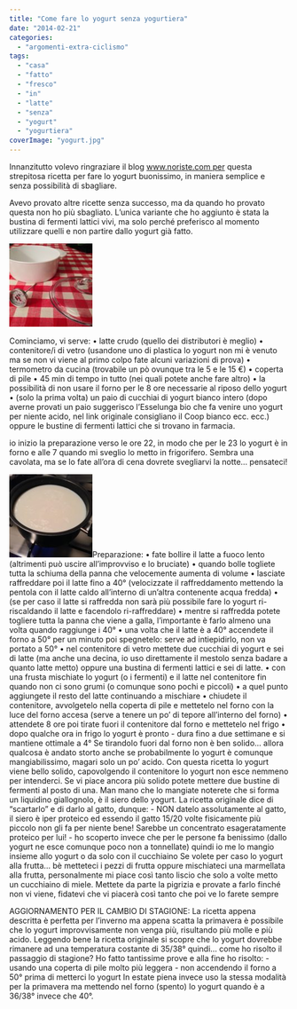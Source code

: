```yaml
---
title: "Come fare lo yogurt senza yogurtiera"
date: "2014-02-21"
categories: 
  - "argomenti-extra-ciclismo"
tags: 
  - "casa"
  - "fatto"
  - "fresco"
  - "in"
  - "latte"
  - "senza"
  - "yogurt"
  - "yogurtiera"
coverImage: "yogurt.jpg"
---
```


Innanzitutto volevo ringraziare il blog www.noriste.com per questa strepitosa ricetta per fare lo yogurt buonissimo, in maniera semplice e senza possibilità di sbagliare.

Avevo provato altre ricette senza successo, ma da quando ho provato questa non ho più sbagliato. L’unica variante che ho aggiunto è stata la bustina di fermenti lattici vivi, ma solo perché preferisco al momento utilizzare quelli e non partire dallo yogurt già fatto.

[![yogurt fatto in casa](images/yogurt1-150x150.jpg)](http://alexdelli.it/wp-content/uploads/2014/02/yogurt1.jpg)

Cominciamo, vi serve: • latte crudo (quello dei distributori è meglio) • contenitore/i di vetro (usandone uno di plastica lo yogurt non mi è venuto ma se non vi viene al primo colpo fate alcuni variazioni di prova) • termometro da cucina (trovabile un pò ovunque tra le 5 e le 15 €) • coperta di pile • 45 min di tempo in tutto (nei quali potete anche fare altro) • la possibilità di non usare il forno per le 8 ore necessarie al riposo dello yogurt • (solo la prima volta) un paio di cucchiai di yogurt bianco intero (dopo averne provati un paio suggerisco l’Esselunga bio che fa venire uno yogurt per niente acido, nel link originale consigliano il Coop bianco ecc. ecc.) oppure le bustine di fermenti lattici che si trovano in farmacia.

io inizio la preparazione verso le ore 22, in modo che per le 23 lo yogurt è in forno e alle 7 quando mi sveglio lo metto in frigorifero. Sembra una cavolata, ma se lo fate all’ora di cena dovrete svegliarvi la notte… pensateci!

[![yogurt fatto in casa](images/latte1-150x150.jpg)](http://alexdelli.it/wp-content/uploads/2014/02/latte1.jpg)Preparazione: • fate bollire il latte a fuoco lento (altrimenti può uscire all’improvviso e lo bruciate) • quando bolle togliete tutta la schiuma della panna che velocemente aumenta di volume • lasciate raffreddare poi il latte fino a 40° (velocizzate il raffreddamento mettendo la pentola con il latte caldo all’interno di un’altra contenente acqua fredda) • (se per caso il latte si raffredda non sarà più possibile fare lo yogurt ri-riscaldando il latte e facendolo ri-raffreddare) • mentre si raffredda potete togliere tutta la panna che viene a galla, l’importante è farlo almeno una volta quando raggiunge i 40° • una volta che il latte è a 40° accendete il forno a 50° per un minuto poi spegnetelo: serve ad intiepidirlo, non va portato a 50° • nel contenitore di vetro mettete due cucchiai di yogurt e sei di latte (ma anche una decina, io uso direttamente il mestolo senza badare a quanto latte metto) oppure una bustina di fermenti lattici e sei di latte. • con una frusta mischiate lo yogurt (o i fermenti) e il latte nel contenitore fin quando non ci sono grumi (o comunque sono pochi e piccoli) • a quel punto aggiungete il resto del latte continuando a mischiare • chiudete il contenitore, avvolgetelo nella coperta di pile e mettetelo nel forno con la luce del forno accesa (serve a tenere un po’ di tepore all’interno del forno) • attendete 8 ore poi tirate fuori il contenitore dal forno e mettetelo nel frigo • dopo qualche ora in frigo lo yogurt è pronto - dura fino a due settimane e si mantiene ottimale a 4° Se tirandolo fuori dal forno non è ben solido… allora qualcosa è andato storto anche se probabilmente lo yogurt è comunque mangiabilissimo, magari solo un po’ acido. Con questa ricetta lo yogurt viene bello solido, capovolgendo il contenitore lo yogurt non esce nemmeno per intenderci. Se vi piace ancora più solido potete mettere due bustine di fermenti al posto di una. Man mano che lo mangiate noterete che si forma un liquidino giallognolo, è il siero dello yogurt. La ricetta originale dice di “scartarlo” e di darlo al gatto, dunque: - NON datelo assolutamente al gatto, il siero è iper proteico ed essendo il gatto 15/20 volte fisicamente più piccolo non gli fa per niente bene! Sarebbe un concentrato esageratamente proteico per lui! - ho scoperto invece che per le persone fa benissimo (dallo yogurt ne esce comunque poco non a tonnellate) quindi io me lo mangio insieme allo yogurt o da solo con il cucchiaino Se volete per caso lo yogurt alla frutta… bè metteteci i pezzi di frutta oppure mischiateci una marmellata alla frutta, personalmente mi piace così tanto liscio che solo a volte metto un cucchiaino di miele. Mettete da parte la pigrizia e provate a farlo finché non vi viene, fidatevi che vi piacerà così tanto che poi ve lo farete sempre

AGGIORNAMENTO PER IL CAMBIO DI STAGIONE: La ricetta appena descritta è perfetta per l’inverno ma appena scatta la primavera è possibile che lo yogurt improvvisamente non venga più, risultando più molle e più acido. Leggendo bene la ricetta originale si scopre che lo yogurt dovrebbe rimanere ad una temperatura costante di 35/38° quindi… come ho risolto il passaggio di stagione? Ho fatto tantissime prove e alla fine ho risolto: - usando una coperta di pile molto più leggera - non accendendo il forno a 50° prima di metterci lo yogurt In estate piena invece uso la stessa modalità per la primavera ma mettendo nel forno (spento) lo yogurt quando è a 36/38° invece che 40°.
